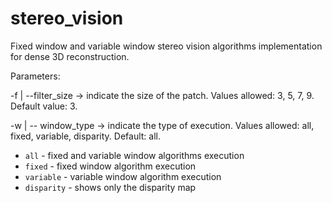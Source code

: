 # stereo_vision

Fixed window and variable window stereo vision algorithms implementation for dense 3D reconstruction.

Parameters:

-f | --filter_size	->	indicate the size of the patch. Values allowed: 3, 5, 7, 9. Default value: 3.

-w | -- window_type	->	indicate the type of execution. Values allowed: all, fixed, variable, disparity. Default: all.
* `all` - fixed and variable window algorithms execution
* `fixed` - fixed window algorithm execution
* `variable` - variable window algorithm execution
* `disparity` - shows only the disparity map
